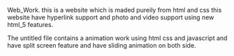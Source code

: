 Web_Work.
this is a website which is maded pureily from html and css 
this website have hyperlink support and photo and video support using new html_5 features.

The untitled file contains a animation work using html css and javascript and have split screen
feature and have sliding animation on both side.
